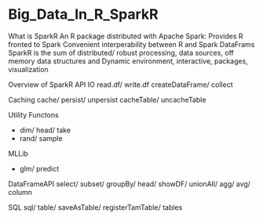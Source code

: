 # Big_Data_In_R_SparkR
What is SparkR
An R package distributed with Apache Spark:
Provides R fronted to Spark
Convenient interperability between R and Spark DataFrams
SparkR is the sum of distributed/ robust processing, data sources, off memory data structures and 
Dynamic environment, interactive, packages, visualization


Overview of SparkR API 
IO
read.df/ write.df
createDataFrame/ collect 

Caching 
cache/ persist/ unpersist
cacheTable/ uncacheTable

Utility Functons 
* dim/ head/ take
* rand/ sample

MLLib 
* glm/ predict

DataFrameAPI
 select/ subset/ groupBy/ head/ showDF/ unionAll/ agg/ avg/ column
 
SQL
sql/ table/ saveAsTable/ registerTamTable/ tables
